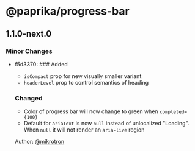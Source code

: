 # @paprika/progress-bar

## 1.1.0-next.0
### Minor Changes

- f5d3370: ### Added
  
  - `isCompact` prop for new visually smaller variant
  - `headerLevel` prop to control semantics of heading
  
  ### Changed
  
  - Color of progress bar will now change to green when `completed={100}`
  - Default for `ariaText` is now `null` instead of unlocalized "Loading". When `null` it will not render an `aria-live` region
  
  Author: [@mikrotron](https://github.com/mikrotron)
